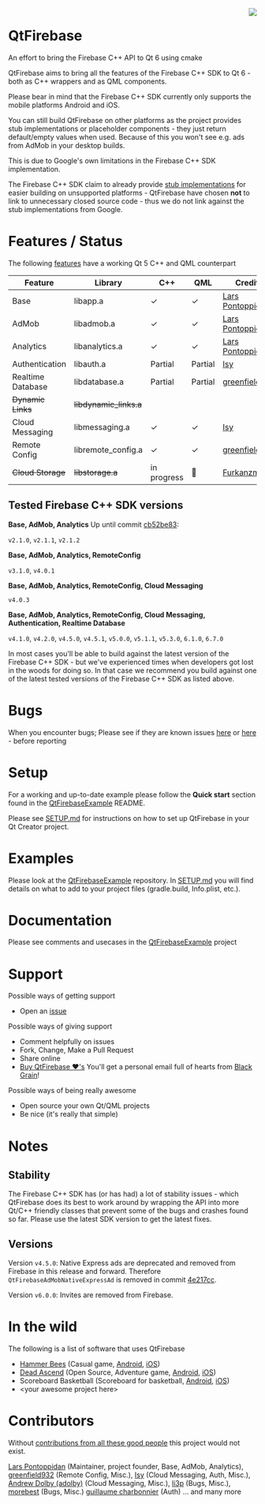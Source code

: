 <img src="docs/img/logo.png" align="right" />

# QtFirebase
An effort to bring the Firebase C++ API to Qt 6 using cmake

QtFirebase aims to bring all the features of the Firebase C++ SDK to Qt 6 - both as C++ wrappers and as QML components.

Please bear in mind that the Firebase C++ SDK currently only supports the mobile platforms Android and iOS.

You can still build QtFirebase on other platforms as the project provides stub implementations or placeholder components - they just return default/empty values when used. Because of this you won't see e.g. ads from AdMob in your desktop builds.

This is due to Google's own limitations in the Firebase C++ SDK implementation.

The Firebase C++ SDK claim to already provide [stub implementations](https://groups.google.com/d/msg/firebase-talk/PUVJYuR-v2U/711ECRzlBgAJ) for easier building on unsupported platforms - QtFirebase have chosen **not** to link to unnecessary closed source code - thus we do not link against the stub implementations from Google.


# Features / Status
The following [features](https://firebase.google.com/docs/cpp/setup) have a working Qt 5 C++ and QML counterpart

Feature | Library | C++ | QML | Credits
------- | ------- | --- | --- | -------
Base                      |libapp.a               |✓|✓|[Lars Pontoppidan](https://github.com/Larpon)
AdMob                     |libadmob.a             |✓|✓|[Lars Pontoppidan](https://github.com/Larpon)
Analytics                 |libanalytics.a         |✓|✓|[Lars Pontoppidan](https://github.com/Larpon)
Authentication	          |libauth.a              |Partial |Partial |[Isy](https://github.com/isipisi89)
Realtime Database	        |libdatabase.a          |Partial |Partial |[greenfield932](https://github.com/greenfield932)
~~Dynamic Links~~       	|~~libdynamic_links.a~~ | | |
Cloud Messaging	          |libmessaging.a         |✓|✓|[Isy](https://github.com/isipisi89)
Remote Config             |libremote_config.a     |✓|✓|[greenfield932](https://github.com/greenfield932)
~~Cloud Storage~~	        |~~libstorage.a~~       |in progress |:wrench: |[Furkanzmc](https://github.com/Furkanzmc)


## Tested Firebase C++ SDK versions
**Base, AdMob, Analytics**
Up until commit [cb52be83](https://github.com/Larpon/QtFirebase/commit/cb52be8328a063956c2d2139fa9ab7152d955cc2):

`v2.1.0`, `v2.1.1`, `v2.1.2`

**Base, AdMob, Analytics, RemoteConfig**

`v3.1.0`, `v4.0.1`

**Base, AdMob, Analytics, RemoteConfig, Cloud Messaging**

`v4.0.3`

**Base, AdMob, Analytics, RemoteConfig, Cloud Messaging, Authentication, Realtime Database**

`v4.1.0`, `v4.2.0`, `v4.5.0`, `v4.5.1`, `v5.0.0`, `v5.1.1`, `v5.3.0`, `6.1.0`, `6.7.0`

In most cases you'll be able to build against the latest version of the Firebase C++ SDK - but we've experienced times when developers got lost in the woods for doing so. In that case we recommend you build against one of the latest tested versions of the Firebase C++ SDK as listed above.


# Bugs
When you encounter bugs; Please see if they are known issues [here](https://github.com/firebase/quickstart-cpp/issues) or [here](https://github.com/Larpon/QtFirebase/issues) - before reporting

# Setup
For a working and up-to-date example please follow the **Quick start** section found in the [QtFirebaseExample](https://github.com/Larpon/QtFirebaseExample) README.

Please see [SETUP.md](docs/SETUP.md) for instructions on how to set up QtFirebase in your Qt Creator project.

# Examples
Please look at the [QtFirebaseExample](https://github.com/Larpon/QtFirebaseExample) repository.
In [SETUP.md](docs/SETUP.md) you will find details on what to add to your project files (gradle.build, Info.plist, etc.).

# Documentation
Please see comments and usecases in the [QtFirebaseExample](https://github.com/Larpon/QtFirebaseExample) project

# Support
Possible ways of getting support
* Open an [issue](https://github.com/Larpon/QtFirebase/issues)

Possible ways of giving support
* Comment helpfully on issues
* Fork, Change, Make a Pull Request
* Share online
* [Buy QtFirebase &#10084;'s](https://www.paypal.com/cgi-bin/webscr?cmd=_s-xclick&hosted_button_id=4DHVNRBQRRU96)
  You'll get a personal email full of hearts from [Black Grain](http://blackgrain.dk/games/)!

Possible ways of being really awesome
* Open source your own Qt/QML projects
* Be nice (it's really that simple)

# Notes

## Stability
The Firebase C++ SDK has (or has had) a lot of stability issues - which QtFirebase does its best to work around by wrapping the API into more Qt/C++ friendly classes that prevent some of the bugs and crashes found so far.
Please use the latest SDK version to get the latest fixes.

## Versions

Version `v4.5.0`:
Native Express ads are deprecated and removed from Firebase in this release and forward.
Therefore `QtFirebaseAdMobNativeExpressAd` is removed in commit [4e217cc](https://github.com/Larpon/QtFirebase/commit/4e217cc5ae4270631c8f98d1cce94c8b849b1f08).

Version `v6.0.0`:
Invites are removed from Firebase.

# In the wild
The following is a list of software that uses QtFirebase
* [Hammer Bees](http://blackgrain.dk/games/hammerbees/) (Casual game, [Android](https://play.google.com/store/apps/details?id=com.bitkompot.android.hammerbees.ad), [iOS](https://itunes.apple.com/us/app/hammer-bees-free/id1164069527?ls=1&mt=8))
* [Dead Ascend](http://blackgrain.dk/games/deadascend/) (Open Source, Adventure game, [Android](https://play.google.com/store/apps/details?id=com.blackgrain.android.deadascend.ad), [iOS](https://itunes.apple.com/us/app/dead-ascend/id1197443665?ls=1&mt=8))
* Scoreboard Basketball (Scoreboard for basketball, [Android](https://play.google.com/store/apps/details?id=com.alexodus.scorebkfree), [iOS](https://itunes.apple.com/us/app/my-scoreboard-basketball/id1235460810?mt=8))
* \<your awesome project here\>

# Contributors
Without [contributions from all these good people](https://github.com/Larpon/QtFirebase/pulls?q=is%3Apr+is%3Aclosed) this project would not exist.

[Lars Pontoppidan](https://github.com/Larpon) (Maintainer, project founder, Base, AdMob, Analytics),
[greenfield932](https://github.com/greenfield932) (Remote Config, Misc.),
[Isy](https://github.com/isipisi281) (Cloud Messaging, Auth, Misc.),
[Andrew Dolby (adolby)](https://github.com/adolby) (Cloud Messaging, Misc.),
[li3p](https://github.com/li3p) (Bugs, Misc.),
[morebest](https://github.com/morebest) (Bugs, Misc.)
[guillaume charbonnier](https://github.com/gcharbonnier) (Auth) ... and many more
